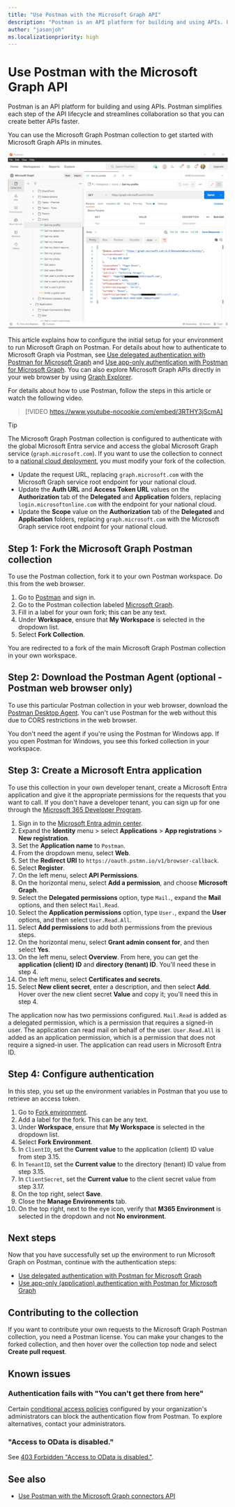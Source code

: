 ```yaml
---
title: "Use Postman with the Microsoft Graph API"
description: "Postman is an API platform for building and using APIs. Use the Microsoft Graph Postman collection to get started with Microsoft Graph APIs."
author: "jasonjoh"
ms.localizationpriority: high
---
```


# Use Postman with the Microsoft Graph API

Postman is an API platform for building and using APIs. Postman simplifies each step of the API lifecycle and streamlines collaboration so that you can create better APIs faster.

You can use the Microsoft Graph Postman collection to get started with Microsoft Graph APIs in minutes.

![Image of Postman](images/postman-screenshot.png)

This article explains how to configure the initial setup for your environment to run Microsoft Graph on Postman. For details about how to authenticate to Microsoft Graph via Postman, see [Use delegated authentication with Postman for Microsoft Graph](use-postman-with-delegated-authentication.md) and [Use app-only authentication with Postman for Microsoft Graph](use-postman-with-app-only-authentication.md). You can also explore Microsoft Graph APIs directly in your web browser by using [Graph Explorer](https://developer.microsoft.com/graph/graph-explorer).

For details about how to use Postman, follow the steps in this article or watch the following video.

> [!VIDEO https://www.youtube-nocookie.com/embed/3RTHY3jScmA]

> [!TIP]
> The Microsoft Graph Postman collection is configured to authenticate with the global Microsoft Entra service and access the global Microsoft Graph service (`graph.microsoft.com`). If you want to use the collection to connect to a [national cloud deployment](deployments.md), you must modify your fork of the collection.
>
> - Update the request URL, replacing `graph.microsoft.com` with the Microsoft Graph service root endpoint for your national cloud.
> - Update the **Auth URL** and **Access Token URL** values on the **Authorization** tab of the **Delegated** and **Application** folders, replacing `login.microsoftonline.com` with the endpoint for your national cloud.
> - Update the **Scope** value on the **Authorization** tab of the **Delegated** and **Application** folders, replacing `graph.microsoft.com` with the Microsoft Graph service root endpoint for your national cloud.

## Step 1: Fork the Microsoft Graph Postman collection

To use the Postman collection, fork it to your own Postman workspace. Do this from the web browser.

1. Go to [Postman](https://www.postman.com/) and sign in.
1. Go to the Postman collection labeled [Microsoft Graph](https://www.postman.com/microsoftgraph/workspace/microsoft-graph/collection/455214-085f7047-1bec-4570-9ed0-3a7253be148c/fork).
1. Fill in a label for your own fork; this can be any text.
1. Under **Workspace**, ensure that **My Workspace** is selected in the dropdown list.
1. Select **Fork Collection**.

You are redirected to a fork of the main Microsoft Graph Postman collection in your own workspace.

## Step 2: Download the Postman Agent (optional - Postman web browser only)

To use this particular Postman collection in your web browser, download the [Postman Desktop Agent](https://www.postman.com/downloads). You can't use Postman for the web without this due to CORS restrictions in the web browser.

You don't need the agent if you're using the Postman for Windows app. If you open Postman for Windows, you see this forked collection in your workspace.

<a name='step-3-create-an-azure-ad-application'></a>

## Step 3: Create a Microsoft Entra application

To use this collection in your own developer tenant, create a Microsoft Entra application and give it the appropriate permissions for the requests that you want to call. If you don't have a developer tenant, you can sign up for one through the [Microsoft 365 Developer Program](https://developer.microsoft.com/microsoft-365/dev-program).

1. Sign in to the [Microsoft Entra admin center](https://entra.microsoft.com).
1. Expand the **Identity** menu > select **Applications** > **App registrations** > **New registration**.
1. Set the **Application name** to `Postman`.
1. From the dropdown menu, select **Web**.
1. Set the **Redirect URI** to `https://oauth.pstmn.io/v1/browser-callback`.
1. Select **Register**.
1. On the left menu, select **API Permissions**.
1. On the horizontal menu, select **Add a permission**, and choose **Microsoft Graph**.
1. Select the **Delegated permissions** option, type `Mail.`, expand the **Mail** options, and then select `Mail.Read`.
1. Select the **Application permissions** option, type `User.`, expand the **User** options, and then select `User.Read.All`.
1. Select **Add permissions** to add both permissions from the previous steps.
1. On the horizontal menu, select **Grant admin consent for**, and then select **Yes**.
1. On the left menu, select **Overview**. From here, you can get the **application (client) ID** and **directory (tenant) ID**. You'll need these in step 4.
1. On the left menu, select **Certificates and secrets**.
1. Select **New client secret**, enter a description, and then select **Add**. Hover over the new client secret **Value** and copy it; you'll need this in step 4.

The application now has two permissions configured. `Mail.Read` is added as a delegated permission, which is a permission that requires a signed-in user. The application can read mail on behalf of the user. `User.Read.All` is added as an application permission, which is a permission that does not require a signed-in user. The application can read users in Microsoft Entra ID.

## Step 4: Configure authentication

In this step, you set up the environment variables in Postman that you use to retrieve an access token.

1. Go to [Fork environment](https://www.postman.com/microsoftgraph/workspace/microsoft-graph/environment/455214-efbc69b2-69bd-402e-9e72-850b3a49bb21/fork).
1. Add a label for the fork. This can be any text.
1. Under **Workspace**, ensure that **My Workspace** is selected in the dropdown list.
1. Select **Fork Environment**.
1. In `ClientID`, set the **Current value** to the application (client) ID value from step 3.15.
1. In `TenantID`, set the **Current value** to the directory (tenant) ID value from step 3.15.
1. In `ClientSecret`, set the **Current value** to the client secret value from step 3.17.
1. On the top right, select **Save**.
1. Close the **Manage Environments** tab.
1. On the top right, next to the eye icon, verify that **M365 Environment** is selected in the dropdown and not **No environment**.

## Next steps

Now that you have successfully set up the environment to run Microsoft Graph on Postman, continue with the authentication steps:

- [Use delegated authentication with Postman for Microsoft Graph](use-postman-with-delegated-authentication.md)
- [Use app-only (application) authentication with Postman for Microsoft Graph](use-postman-with-app-only-authentication.md)

## Contributing to the collection

If you want to contribute your own requests to the Microsoft Graph Postman collection, you need a Postman license. You can make your changes to the forked collection, and then hover over the collection top node and select **Create pull request**.

## Known issues

### Authentication fails with "You can't get there from here"

Certain [conditional access policies](/azure/active-directory/conditional-access/overview) configured by your organization's administrators can block the authentication flow from Postman. To explore alternatives, contact your administrators.

### "Access to OData is disabled."

See [403 Forbidden "Access to OData is disabled."](resolve-auth-errors.md#403-forbidden-access-to-odata-is-disabled).

## See also

- [Use Postman with the Microsoft Graph connectors API](connecting-external-content-connectors-api-postman.md)
